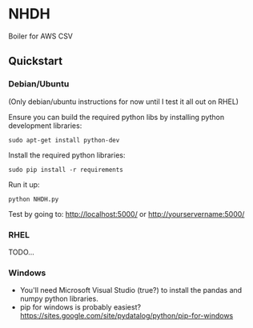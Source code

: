 # NHDH

Boiler for AWS CSV

## Quickstart

### Debian/Ubuntu

(Only debian/ubuntu instructions for now until I test it all out on RHEL)

Ensure you can build the required python libs by installing python development libraries:

`sudo apt-get install python-dev`

Install the required python libraries:

`sudo pip install -r requirements`

Run it up:

`python NHDH.py`

Test by going to:
<http://localhost:5000/> or <http://yourservername:5000/>

### RHEL

TODO...

### Windows

* You'll need Microsoft Visual Studio (true?) to install the pandas and numpy python libraries.
* pip for windows is probably easiest? <https://sites.google.com/site/pydatalog/python/pip-for-windows>